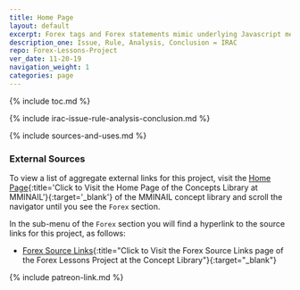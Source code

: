 ```yaml
---
title: Home Page
layout: default
excerpt: Forex tags and Forex statements mimic underlying Javascript methods ...
description_one: Issue, Rule, Analysis, Conclusion = IRAC
repo: Forex-Lessons-Project
ver_date: 11-20-19
navigation_weight: 1
categories: page
---
```

{% include toc.md %}

{% include irac-issue-rule-analysis-conclusion.md %}

{% include sources-and-uses.md %}

### External Sources

To view a list of aggregate external links for this project, visit the [Home Page](https://mminail.github.io/){:title='Click to Visit the Home Page of the Concepts Library at MMINAIL'}{:target='_blank'} of the MMINAIL concept library and scroll the navigator until you see the `Forex` section.

In the sub-menu of the `Forex` section you will find a hyperlink to the source links for this project, as follows:

- [Forex Source Links](https://mminail.github.io/Forex/Forex-Source-Links.htm){:title="Click to Visit the Forex Source Links page of the Forex Lessons Project at the Concept Library"}{:target="_blank"}

{% include patreon-link.md %}
